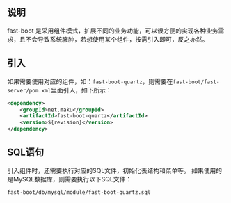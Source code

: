 ## 说明
fast-boot 是采用组件模式，扩展不同的业务功能，可以很方便的实现各种业务需求，且不会导致系统臃肿，若想使用某个组件，按需引入即可，反之亦然。

## 引入
如果需要使用对应的组件，如：`fast-boot-quartz`，则需要在`fast-boot/fast-server/pom.xml`里面引入，如下所示：

```xml
<dependency>
    <groupId>net.maku</groupId>
    <artifactId>fast-boot-quartz</artifactId>
    <version>${revision}</version>
</dependency>
```

## SQL语句
引入组件时，还需要执行对应的SQL文件，初始化表结构和菜单等。
如果使用的是MySQL数据库，则需要执行以下SQL文件：

```
fast-boot/db/mysql/module/fast-boot-quartz.sql
```